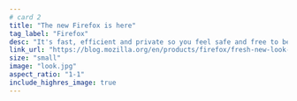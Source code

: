 ```yaml
---
# card 2
title: "The new Firefox is here"
tag_label: "Firefox"
desc: "It's fast, efficient and private so you feel safe and free to be yourself online with fewer eyes following you across the web."
link_url: "https://blog.mozilla.org/en/products/firefox/fresh-new-look-for-firefox/?utm_source=www.mozilla.org&utm_medium=referral&utm_campaign=homepage&utm_content=card"
size: "small"
image: "look.jpg"
aspect_ratio: "1-1"
include_highres_image: true
---
```

